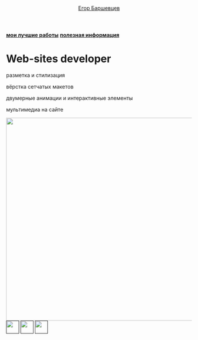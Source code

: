 <html>
  <head>
    <title>Егор Баршевцев</title>
    <link rel="stylesheet" href="style.css"/>
  </head>
  <body>
    <header>
      <a class="rog" href="leonov.html">Егор Баршевцев</a>
    </header>
    <main>
      <nav>
        <a class="rog" href="mysites.html"><b>мои лучшие работы</b></a>
        <a class="rog" href="info.html"><b>полезная информация</b></a>
      </nav>
      <h1>Web-sites developer</h1>
      <p>разметка и стилизация</p>
      <p>вёрстка сетчатых макетов</p>
      <p>двумерные анимации и интерактивные элементы</p>
      <p>мультимедиа на сайте</p>
      <img src="https://backoffice.algoritmika.org/uploads/2021/04/carousel-1684591_0_1618254197.svg" width="830px" height="550px"/>
    </main>
    <footer>
      <a class="social" href=""><img src="https://backoffice.algoritmika.org/uploads/2021/04/social1_0_1618254571.png" width="35px" height="35px"/></a>
      <a class="social" href=""><img src="https://backoffice.algoritmika.org/uploads/2021/04/Group%201_0_1618254571.png" width="35px" height="35px"/></a>
      <a class="social" href=""><img src="https://backoffice.algoritmika.org/uploads/2021/04/social3_0_1618254571.png" width="35px" height="35px"/></a>
    </footer>
  </body>
</html>
